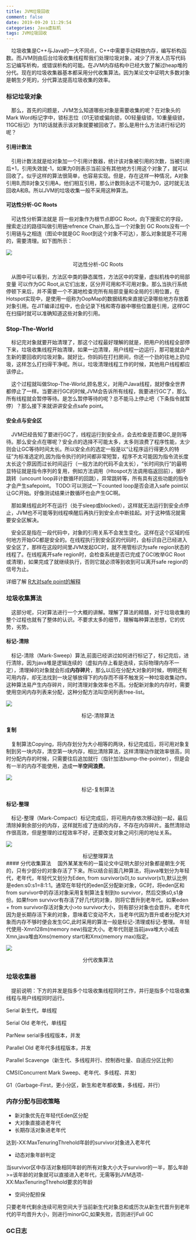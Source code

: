 ```yaml
---
title: JVM垃圾回收
comment: false
date: 2019-09-20 11:29:54
categories: Java虚拟机
tags: JVM垃圾回收
---
```


&emsp;垃圾收集是C++与Java的一大不同点，C++中需要手动释放内存，编写析构函数。而JVM则由后台垃圾收集线程帮我们处理垃圾对象，减少了开发人员写代码忘记编写析构，或错误析构的可能。在JVM内存结构中已经大致了解过heap堆的分代。现在的垃圾收集器基本都采用分代收集算法。因为某论文中证明大多数对象是朝生夕死的，分代算法提高垃圾收集的效率。

### 标记垃圾对象
&emsp;那么，首先的问题是，JVM怎么知道哪些对象是需要收集的呢？在对象头的Mark Word标记字中，锁标志位（01无锁或偏向锁，00轻量级锁，10重量级锁，11GC标记）为11的话就表示该对象就要被回收了。那么是用什么方法进行标记的呢？

#### 引用计数法
&emsp;引用计数法就是给对象加一个引用计数器，统计该对象被引用的次数，当被引用后+1，引用失效就-1，如果为0则表示当前没有其他地方引用这个对象了，就可以回收了。似乎这样的算法很简单，也容易实现。但是，存在这样一种情况，A对象引用B,而B对象又引用A，他们相互引用，那么计数则永远不可能为0，这时就无法回收A和B。所以JVM的垃圾收集一般不采用这种算法。

#### 可达性分析-GC Roots
&emsp;可达性分析算法就是 将一些对象作为根节点即GC Root，向下搜索它的字段，搜索走过的路径叫做引用链refrence Chain,那么当一个对象到 GC Roots没有一个引用链与之相连（图论中就是GC Root到这个对象不可达），那么对象就是不可用的，需要清理。如下图所示：

![](JVM垃圾回收/可达性分析-GCRoots.png)
<center>可达性分析-GC Roots</center>

&emsp;从图中可以看到，方法区中类的静态属性，方法区中的常量，虚拟机栈中的局部变量 可以作为GC Root,从它们出发，区分开可用和不可用对象。那么当执行系统停顿下来后，并不需要一个不漏地检查完所有局部变量和全局的引用位置，在Hotspot实现中，是使用一组称为OopMap的数据结构来直接记录哪些地方存放着对象引用。在JIT编译过程中，也会记录下栈和寄存器中哪些位置是引用，这样GC在扫描时就可以准确知道这些对象的引用。

### Stop-The-World
&emsp;标记完对象就要开始清理了，那这个过程最好理解的就是，把用户的线程全部停下来，垃圾收集线程开始清理，如果一边清理，用户线程一边运行，那可能就会产生新的要回收的垃圾对象。就好比，你妈妈在打扫房间，你还一个劲的往地上扔垃圾，这样怎么打扫得干净呢。所以，垃圾清理线程工作的时候，其他用户线程都应该停止。

&emsp;这个过程就叫做Stop-The-World,顾名思义，对用户Java线程，就好像全世界都停止了一样。当要进行GC的时候,JVM会告诉所有线程，我要进行GC了，那么所有线程就会暂停等待。是怎么暂停等待的呢？总不能马上停止吧（下条指令就暂停）？那么接下来就讲讲安全点safe point。

#### 安全点与安全区
&emsp;JVM已经告知了要进行GC了，线程运行到安全点，会去检查是否要GC,是则等待。那么安全点在哪呢？安全点的选择不可能太多，太多则浪费了程序性能，太少则会让GC等待时间太长。所以安全点的选定一般是以“让程序运行得更久的特征”为标准选定的,因为指令执行的时间都非常短暂，程序不太可能因为指令流长度太长这个原因而过长时间运行（一般方法的代码不会太长），“长时间执行”的最明显特征就是指令序列的复用，例如方法调用（Htospot方法调用临返回前），循环跳转（uncount loop非计数循环的回跳），异常跳转等，所有具有这些功能的指令才会产生safepoint。 TODO:可以测试一下counted loop是否会进入safe point以让GC开始。好像测试结果计数循环也会产生GC啊。

&emsp;那如果线程此时不在运行（处于sleep或blocked），这样就无法运行到安全点停止，JVM也不可能等到线程唤醒后再执行到安全点中断挂起。对于这种情况就需要安全区解决。

&emsp;安全区是指在一段代码中，对象的引用关系不会发生变化。这样在这个区域的任何地方开始GC都是安全的。在线程执行到安全区的代码时，会标识自己已经进入安全区了，那样在这段时间里JVM发起GC时，就不用管标识为safe region状态的线程了。在线程离开safe region时，会检查系统是否已完成了GC(枚举GC Root或清理)，如果完成了就继续执行，否则它就必须等到收到可以离开safe region的信号为止。

详细了解 [R大对safe point的解释](https://www.zhihu.com/question/29268019)

### 垃圾收集算法
&emsp;这部分呢，只对算法进行一个大概的讲解。理解了算法的精髓，对于垃圾收集的整个过程也就有了整体的认识。不要求太多的细节，理解每种算法思想，它的优势，劣势。

#### 标记-清除
&emsp;标记-清除（Mark-Sweep）算法,前面已经讲过如何进行标记了，标记完后，进行清除，因为java堆是逻辑连续的（虚拟内存上看是连续，实际物理内存不一定），清理掉的对象就会形成**内存碎片**，那么以后在分配大对象的时候，明明还有可用内存，却无法找到一块足够放得下的内存而不得不触发另一种垃圾收集动作。这种算法易产生内存碎片，同时清理对象效率也不高。分配新对象的内存时，需要使用空闲内存列表来分配，这种分配方法叫空闲列表free-list。

![](JVM垃圾回收/标记-清除算法.jpg)
<center>标记-清除算法</center>

#### 复制
&emsp;复制算法Copying，将内存划分为大小相等的两块，标记完成后，将可用对象复制到另一块内存，清空第一块内存，相比清除算法，这样清理动作就效率很高，同时分配内存的时候，只需要往后追加就行（指针加法bump-the-pointer），但是会有一半的内存不能使用，造成**一半空间浪费**。

![](JVM垃圾回收/标记-复制算法.jpg)
<center>标记-复制算法</center>

#### 标记-整理
&emsp;标记-整理（Mark-Compact）标记完成后，将可用内存依次移动到一起，最后清除掉剩余部分的内存，这样就形成了连续的内存，不存在内存碎片。虽然清除动作很高效，但是整理的过程效率不好，还要改变对象之间引用的地址关系。

![](JVM垃圾回收/标记-整理算法.jpg)
<center>标记整理算法</center>
#### 分代收集算法
&emsp;国外某某发布的一篇论文中证明大部分对象都是朝生夕死的，只有少部分的对象存活了下来。所以结合前面几种算法，将java堆划分为年轻代，老年代，年轻代又划分为Eden, from survivor(s0),to survivor(s1),默认比例是eden:s0:s1=8:1:1。通常在年轻代的eden区分配新对象，GC时，将eden区和from survivor中的存活对象采用复制算法复制到to survivor，然后交换s0,s1身份。如果from survivor有存活了好几代的对象，则将它晋升到老年代。如果eden + from survivor存活对象大小>to survivor大小，则有部分对象也会晋升。老年代因为是长期存活下来的对象，意味着它变动不大，当老年代因为晋升或者分配大对象而内存不够时便会发生GC,此时采用的算法一般是标记-清理或标记-整理。
年轻代使用-Xmn128m(memory new)指定大小。老年代则是当前java堆大小减去Xmn,java堆由Xms(memory start)和Xmx(memory max)指定。


![](JVM垃圾回收/分代收集算法.jpg)
<center>分代收集算法</center>

### 垃圾收集器

&emsp;提前说明：下方的并发是指多个垃圾收集线程同时工作，并行是指多个垃圾收集线程与用户线程同时运行。

Serial 新生代，单线程

Serial Old 老年代，单线程

ParNew serial多线程版本，并发

Parallel Old 老年代多线程版本，并发

Parallel Scavenge（新生代、多线程并行、控制吞吐量、自适应分区比例）

CMS(Concurrent Mark Sweep、老年代、多线程、并发)

G1（Garbage-First，更小分区，新生和老年都收集，多线程，并行）

### 内存分配与回收策略
* 新对象优先在年轻代Eden区分配
* 大对象直接进老年代
* 长期存活对象进老年代

达到-XX:MaxTenuringThrehold年龄的survivor对象进入老年代

* 动态对象年龄判定  

当survivor区中存活对象相同年龄的所有对象大小大于survivor的一半，那么年龄>=该年龄的对象就可以直接进入老年代，无需等到JVM选项-XX:MaxTenuringThrehold要求的年龄

* 空间分配担保  

只要老年代剩余连续可用空间大于当前新生代对象总和或历次从新生代晋升到老年代的平均晋升大小，则进行minorGC,如果失败，否则进行Full GC

### GC日志
